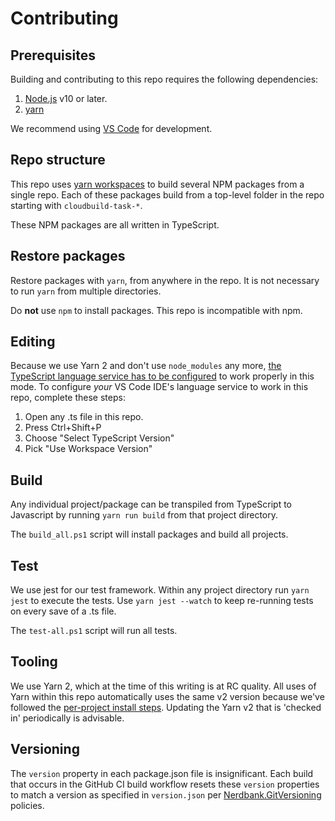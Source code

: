 # Contributing

## Prerequisites

Building and contributing to this repo requires the following dependencies:

1. [Node.js](https://nodejs.org/) v10 or later.
1. [yarn](https://www.npmjs.com/package/yarn)

We recommend using [VS Code](https://code.visualstudio.com/) for development.

## Repo structure

This repo uses [yarn workspaces](https://yarnpkg.com/lang/en/docs/workspaces/) to build several NPM packages from a single repo.
Each of these packages build from a top-level folder in the repo starting with `cloudbuild-task-*`.

These NPM packages are all written in TypeScript.

## Restore packages

Restore packages with `yarn`, from anywhere in the repo. It is not necessary to run `yarn` from multiple directories.

Do **not** use `npm` to install packages. This repo is incompatible with npm.

## Editing

Because we use Yarn 2 and don't use `node_modules` any more, [the TypeScript language service has to be configured](https://next.yarnpkg.com/advanced/editor-sdks#vscode) to work properly in this mode.
To configure *your* VS Code IDE's language service to work in this repo, complete these steps:

1. Open any .ts file in this repo.
1. Press Ctrl+Shift+P
1. Choose "Select TypeScript Version"
1. Pick "Use Workspace Version"

## Build

Any individual project/package can be transpiled from TypeScript to Javascript by running `yarn run build` from that project directory.

The `build_all.ps1` script will install packages and build all projects.

## Test

We use jest for our test framework.
Within any project directory run `yarn jest` to execute the tests.
Use `yarn jest --watch` to keep re-running tests on every save of a .ts file.

The `test-all.ps1` script will run all tests.

## Tooling

We use Yarn 2, which at the time of this writing is at RC quality.
All uses of Yarn within this repo automatically uses the same v2 version because we've followed the [per-project install steps](https://next.yarnpkg.com/getting-started/install#per-project-install).
Updating the Yarn v2 that is 'checked in' periodically is advisable.

## Versioning

The `version` property in each package.json file is insignificant.
Each build that occurs in the GitHub CI build workflow resets these `version` properties to match a version as specified in `version.json` per [Nerdbank.GitVersioning](https://github.com/aarnott/nerdbank.gitversioning) policies.
